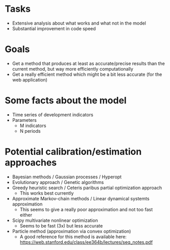 # Tasks
* Extensive analysis about what works and what not in the model
* Substantial improvement in code speed

# Goals
* Get a method that produces at least as accurate/precise results than the current method, but way more efficiently computationally
* Get a really efficient method which might be a bit less accurate (for the web application)


# Some facts about the model

* Time series of development indicators
* Parameters
  * M indicators
  * N periods

# Potential calibration/estimation approaches

* Bayesian methods / Gaussian processes / Hyperopt
* Evolutionary approach / Genetic algorithms
* Greedy heuristic search / Ceteris paribus partial optimization approach
  * This works best currently
* Approximate Markov-chain methods / Linear dynamical systemts approximation
  * This seems to give a really poor approximation and not too fast either
* Scipy multivariate nonlinear optimization
  * Seems to be fast (3x) but less accurate
* Particle method (approximation via convex optimization)
  * A good reference for this method is available here: https://web.stanford.edu/class/ee364b/lectures/seq_notes.pdf
